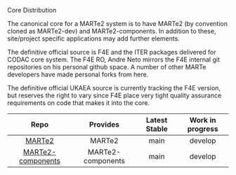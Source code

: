  Core Distribution

The canonical core for a MARTe2 system is to have MARTe2 (by convention cloned as MARTe2-dev) and MARTe2-components.
In addition to these, site/project specific applications may add further elements.

The definitive official source is F4E and the ITER packages delivered for CODAC core system.  The F4E RO, Andre Neto mirrors the F4E internal git repositories on his personal github space.  A number of other MARTe developers have made personal forks from here.

The definitive official UKAEA source is currently tracking the F4E version, but reserves the right to vary since F4E place very tight quality assurance requirements on code that makes it into the core.

| Repo | Provides | Latest Stable | Work in progress |
|:----:|:--------:|:-------------:|:----------------:|
|[MARTe2](https://github.com/AdamVStephen/MARTe2) |MARTe2|main |develop |
|[MARTe2-components](https://github.com/AdamVStephen/MARTe2-components) |MARTe2-components|main |develop |

